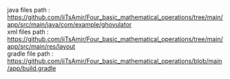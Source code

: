 java files path : https://github.com/iiTsAmir/Four_basic_mathematical_operations/tree/main/app/src/main/java/com/example/ghovulator
<br />
xml files path : https://github.com/iiTsAmir/Four_basic_mathematical_operations/tree/main/app/src/main/res/layout
<br />
gradle file path : https://github.com/iiTsAmir/Four_basic_mathematical_operations/blob/main/app/build.gradle
